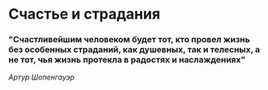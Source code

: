 # Счастье и страдания 
### "Счастливейшим человеком будет тот, кто провел жизнь без особенных страданий, как душевных, так и телесных, а не тот, чья жизнь протекла в радостях и наслаждениях" 
*Артур Шопенгауэр*